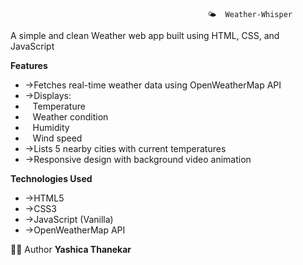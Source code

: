                                                 🌤️  Weather-Whisper
                                                
A simple and clean Weather web app built using HTML, CSS, and JavaScript


**Features**
- ->Fetches real-time weather data using OpenWeatherMap API
- ->Displays:
- &nbsp;&nbsp; Temperature
- &nbsp;&nbsp; Weather condition
- &nbsp;&nbsp; Humidity
- &nbsp;&nbsp; Wind speed
- ->Lists 5 nearby cities with current temperatures
- ->Responsive design with background video animation


**Technologies Used**
- ->HTML5
- ->CSS3
- ->JavaScript (Vanilla)
- ->OpenWeatherMap API

👩‍💻 Author
**Yashica Thanekar**
